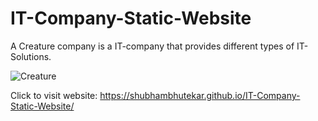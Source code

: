 # IT-Company-Static-Website
A Creature company is a IT-company that provides different types of IT-Solutions.

![Creature](https://user-images.githubusercontent.com/109847442/180720208-64f1a9af-b26a-41b4-8f5d-a727c8d0155c.png)

 Click to visit website: https://shubhambhutekar.github.io/IT-Company-Static-Website/
